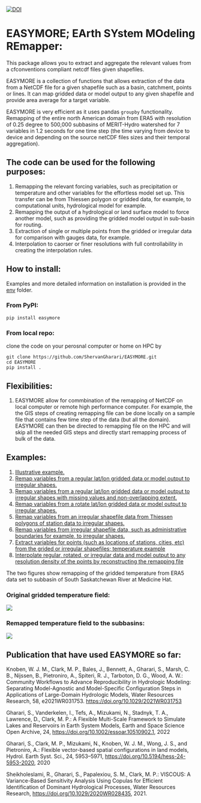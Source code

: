 [![DOI](https://zenodo.org/badge/316842913.svg)](https://zenodo.org/badge/latestdoi/316842913)

# EASYMORE; EArth SYstem MOdeling REmapper:

This package allows you to extract and aggregate the relevant values from a
cfconventions compliant netcdf files given shapefiles.

EASYMORE is a collection of functions that allows extraction of the data from a NetCDF file for a given shapefile such as a basin, catchment, points or lines. It can map gridded data or model output to any given shapefile and provide area average for a target variable.

EASYMORE is very efficient as it uses pandas `groupby` functionality. Remapping of the entire north American domain from ERA5 with resolution of 0.25 degree to 500,000 subbasins of MERIT-Hydro watershed for 7 variables in 1.2 seconds for one time step (the time varying from device to device and depending on the source netCDF files sizes and their temporal aggregation).

## The code can be used for the following purposes:

1. Remapping the relevant forcing variables, such as precipitation or temperature and other variables for the effortless model set up. This transfer can be from Thiessen polygon or gridded data, for example, to computational units, hydrological model for example.
2. Remapping the output of a hydrological or land surface model to force another model, such as providing the gridded model output in sub-basin for routing.
3. Extraction of single or multiple points from the gridded or irregular data for comparison with gauges data, for example.
4. Interpolation to caorser or finer resolutions with full controllability in creating the interpolation rules.

## How to install:

Examples and more detailed information on installation is provided in the [env](https://github.com/ShervanGharari/EASYMORE/tree/main/env) folder.

### From PyPI:

`pip install easymore`

### From local repo:

clone the code on your perosnal computer or home on HPC by

```
git clone https://github.com/ShervanGharari/EASYMORE.git
cd EASYMORE
pip install .
```

## Flexibilities:

1. EASYMORE allow for commbination of the remapping of NetCDF on local computer or remote high performance computer. For example, the the GIS steps of creating remapping file can be done locally on a sample file that contains few time step of the data (but all the domain). EASYMORE can then be directed to remapping file on the HPC and will skip all the needed GIS steps and directly start remapping process of bulk of the data.

## Examples:

1. [Illustrative example.](https://github.com/ShervanGharari/EASYMORE/blob/main/examples/00_test_example.ipynb)
2. [Remap variables from a regular lat/lon gridded data or model output to irregular shapes.](https://github.com/ShervanGharari/EASYMORE/blob/main/examples/01_ERA5_Regular_Lat_Lon.ipynb)
3. [Remap variables from a regular lat/lon gridded data or model output to irregular shapes with missing values and non-overlapping extent.](https://github.com/ShervanGharari/EASYMORE/blob/main/examples/02_ERA5_Regular_Lat_Lon_NaN.ipynb)
4. [Remap variables from a rotate lat/lon gridded data or model output to irregular shapes.](https://github.com/ShervanGharari/EASYMORE/blob/main/examples/03_WRF_Rotated_Lat_Lon.ipynb)
5. [Remap variables from an irregular shapefile data from Thiessen polygons of station data to irregular shapes.](https://github.com/ShervanGharari/EASYMORE/blob/main/examples/04_Thiessen_Polygons_SCDNA.ipynb)
6. [Remap variables from irregular shapefile data, such as administrative boundaries for example, to irregular shapes.](https://github.com/ShervanGharari/EASYMORE/blob/main/examples/05_irregular_shapes.ipynb)
7. [Extract variables for points (such as locations of stations, cities, etc) from the grided or irregular shapefiles; temperature example](https://github.com/ShervanGharari/EASYMORE/blob/main/examples/07_GRACE_capitals.ipynb)
8. [Interpolate regular, rotated, or irregular data and model output to any resolution density of the points by reconstructing the remapping file](https://github.com/ShervanGharari/EASYMORE/blob/main/examples/92_WRF_interpolation.ipynb)

The two figures show remapping of the gridded temperature from ERA5 data set to subbasin of South Saskatchewan River at Medicine Hat.

### Original gridded temperature field:

![](https://github.com/ShervanGharari/EASYMORE/blob/main/fig/Gird.png)

### Remapped temperature field to the subbasins:

![](https://github.com/ShervanGharari/EASYMORE/blob/main/fig/Remapped.png)

## Publication that have used EASYMORE so far:

Knoben, W. J. M., Clark, M. P., Bales, J., Bennett, A., Gharari, S., Marsh, C. B., Nijssen, B., Pietroniro, A., Spiteri, R. J., Tarboton, D. G., Wood, A. W.: Community Workflows to Advance Reproducibility in Hydrologic Modeling: Separating Model-Agnostic and Model-Specific Configuration Steps in Applications of Large-Domain Hydrologic Models, Water Resources Research, 58, e2021WR031753. https://doi.org/10.1029/2021WR031753

Gharari, S., Vanderkelen, I., Tefs, A., Mizukami, N., Stadnyk, T. A., Lawrence, D., Clark, M. P.: A Flexible Multi-Scale Framework to Simulate Lakes and Reservoirs in Earth System Models, Earth and Space Science Open Archive, 24, https://doi.org/10.1002/essoar.10510902.1, 2022

Gharari, S., Clark, M. P., Mizukami, N., Knoben, W. J. M., Wong, J. S., and Pietroniro, A.: Flexible vector-based spatial configurations in land models, Hydrol. Earth Syst. Sci., 24, 5953–5971, https://doi.org/10.5194/hess-24-5953-2020, 2020

Sheikholeslami, R., Gharari, S., Papalexiou, S. M., Clark, M. P.: VISCOUS: A Variance-Based Sensitivity Analysis Using Copulas for Efficient Identification of Dominant Hydrological Processes, Water Resources Research, https://doi.org/10.1029/2020WR028435, 2021.
